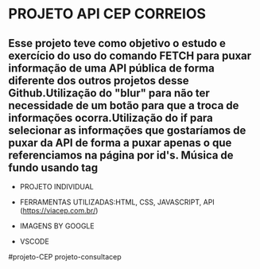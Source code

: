 # PROJETO API CEP CORREIOS

## Esse projeto teve como objetivo o estudo e exercício do uso do comando FETCH para puxar informação de uma API pública de forma diferente dos outros projetos desse Github.Utilização do "blur" para não ter necessidade de um botão para que a troca de informações ocorra.Utilização do if para selecionar as informações que gostaríamos de puxar da API de forma a puxar apenas o que referenciamos na página por id's.  Música de fundo usando tag<audio> no HTML + controls para poder pausar a música na página.



- PROJETO INDIVIDUAL 

- FERRAMENTAS UTILIZADAS:HTML, CSS, JAVASCRIPT, API (https://viacep.com.br/)

- IMAGENS BY GOOGLE  

- VSCODE

  

#projeto-CEP
projeto-consultacep
